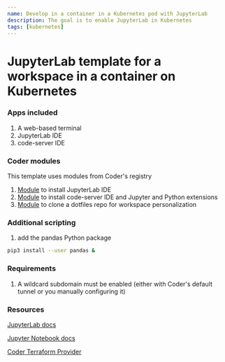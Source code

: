 ```yaml
---
name: Develop in a container in a Kubernetes pod with JupyterLab
description: The goal is to enable JupyterLab in Kubernetes 
tags: [kubernetes]
---
```


# JupyterLab template for a workspace in a container on Kubernetes

### Apps included
1. A web-based terminal
2. JupyterLab IDE
3. code-server IDE

### Coder modules

This template uses modules from Coder's registry

1. [Module](https://registry.coder.com/modules/jupyterlab) to install JupyterLab IDE
1. [Module](https://registry.coder.com/modules/code-server) to install code-server IDE and Jupyter and Python extensions
1. [Module](https://registry.coder.com/modules/dotfiles) to clone a dotfiles repo for workspace 
personalization

### Additional scripting

1. add the pandas Python package

```sh
pip3 install --user pandas &
```

### Requirements
1. A wildcard subdomain must be enabled (either with Coder's default tunnel or you manually configuring it)


### Resources
[JupyterLab docs](https://jupyter-server.readthedocs.io/en/latest/index.html)

[Jupyter Notebook docs](https://jupyter-notebook.readthedocs.io/en/stable/)

[Coder Terraform Provider](https://registry.terraform.io/providers/coder/coder/latest/docs)
